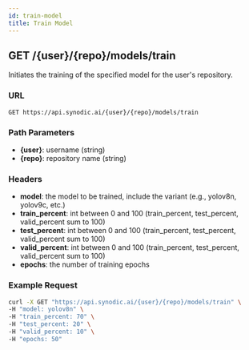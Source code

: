```yaml
---
id: train-model
title: Train Model
---
```


## GET /\{user\}/\{repo\}/models/train

Initiates the training of the specified model for the user's repository.

### URL

`GET https://api.synodic.ai/{user}/{repo}/models/train`

### Path Parameters

- **\{user\}**: username (string)
- **\{repo\}**: repository name (string)

### Headers

- **model**: the model to be trained, include the variant (e.g., yolov8n, yolov9c, etc.)
- **train_percent**: int between 0 and 100 (train_percent, test_percent, valid_percent sum to 100)
- **test_percent**: int between 0 and 100 (train_percent, test_percent, valid_percent sum to 100)
- **valid_percent**: int between 0 and 100 (train_percent, test_percent, valid_percent sum to 100)
- **epochs**: the number of training epochs

### Example Request

```bash
curl -X GET "https://api.synodic.ai/{user}/{repo}/models/train" \
-H "model: yolov8n" \
-H "train_percent: 70" \
-H "test_percent: 20" \
-H "valid_percent: 10" \
-H "epochs: 50"